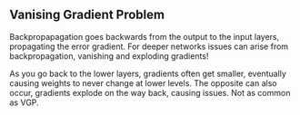 
## Vanising Gradient Problem

Backpropapagation goes backwards from the output to the input layers, propagating the error gradient. For deeper networks issues can arise from backpropagation, vanishing and exploding gradients!

As you go back to the lower layers, gradients often get smaller, eventually causing weights to never change at lower levels. The opposite can also occur, gradients explode on the way back, causing issues. Not as common as VGP.
